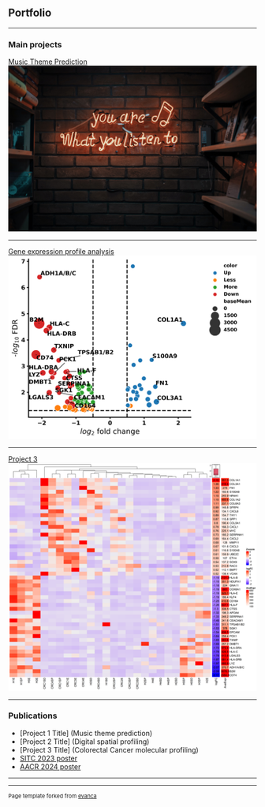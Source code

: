 ## Portfolio

---

### Main projects

[Music Theme Prediction](/pdf/Music_Theme_Prediction_Model.pdf)
<img src="images/m1.jpg?raw=true"/>

---
[Gene expression profile analysis](/pdf/DSP_GSanalysis.pdf)
<img src="images/volcanoG3.png?raw=true"/>

---
[Project 3 ](/images/heatmap_CRC_H4a.png)
<img src="images/heatmap_CRC_H4a.png?raw=true"/>

---

### Publications

- [Project 1 Title] (Music theme prediction)
- [Project 2 Title] (Digital spatial profiling)
- [Project 3 Title] (Colorectal Cancer molecular profiling)
- [SITC 2023 poster](/pdf/SITC_CRCmutations188_2023.pdf)
- [AACR 2024 poster](/pdf/AACR2024_6463_qz.pdf)


---




---
<p style="font-size:11px">Page template forked from <a href="https://github.com/evanca/quick-portfolio">evanca</a></p>
<!-- Remove above link if you don't want to attibute -->
